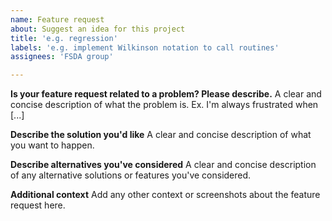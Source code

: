 ```yaml
---
name: Feature request
about: Suggest an idea for this project
title: 'e.g. regression'
labels: 'e.g. implement Wilkinson notation to call routines'
assignees: 'FSDA group'

---
```


**Is your feature request related to a problem? Please describe.**
A clear and concise description of what the problem is. Ex. I'm always frustrated when [...]

**Describe the solution you'd like**
A clear and concise description of what you want to happen.

**Describe alternatives you've considered**
A clear and concise description of any alternative solutions or features you've considered.

**Additional context**
Add any other context or screenshots about the feature request here.
